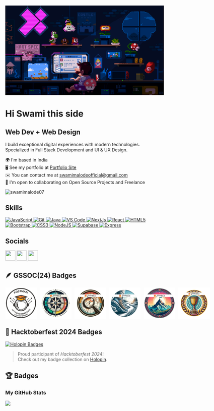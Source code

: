 <p align="center">
  <img src="https://github.com/HackerOSK/HackerOSK/blob/main/225813708-98b745f2-7d22-48cf-9150-083f1b00d6c9.gif?raw=true" alt="GitHub Animation">
</p>

# Hi Swami this side


## Web Dev + Web Design

I build exceptional digital experiences with modern technologies. Specialized in Full Stack Development and UI & UX Design.


🌍 I'm based in India  
🖥️ See my portfolio at [Portfolio Site](http://swamimalode.online)  
✉️ You can contact me at [swamimalodeofficial@gmail.com](mailto:swamimalodeofficial@gmail.com)  
🤝 I'm open to collaborating on Open Source Projects and Freelance  
<p align="left"> 
  <img src="https://komarev.com/ghpvc/?username=swamimalode07&label=Profile%20views&color=0e75b6&style=flat" alt="swamimalode07" /> 
</p>


## Skills  
<a href="https://developer.mozilla.org/en-US/docs/Web/JavaScript" target="_blank" rel="noreferrer">
  <img src="https://raw.githubusercontent.com/danielcranney/readme-generator/main/public/icons/skills/javascript-colored.svg" width="36" height="36" alt="JavaScript" />
</a>
<a href="https://git-scm.com/" target="_blank" rel="noreferrer">
  <img src="https://raw.githubusercontent.com/danielcranney/readme-generator/main/public/icons/skills/git-colored.svg" width="36" height="36" alt="Git" />
</a>
<a href="https://www.oracle.com/java/" target="_blank" rel="noreferrer">
  <img src="https://raw.githubusercontent.com/danielcranney/readme-generator/main/public/icons/skills/java-colored.svg" width="36" height="36" alt="Java" />
</a>
<a href="https://code.visualstudio.com/" target="_blank" rel="noreferrer">
  <img src="https://raw.githubusercontent.com/danielcranney/readme-generator/main/public/icons/skills/visualstudiocode.svg" width="36" height="36" alt="VS Code" />
</a>
<a href="https://nextjs.org/docs" target="_blank" rel="noreferrer">
  <img src="https://raw.githubusercontent.com/danielcranney/readme-generator/main/public/icons/skills/nextjs-colored.svg" width="36" height="36" alt="NextJs" />
</a>
<a href="https://reactjs.org/" target="_blank" rel="noreferrer">
  <img src="https://raw.githubusercontent.com/danielcranney/readme-generator/main/public/icons/skills/react-colored.svg" width="36" height="36" alt="React" />
</a>
<a href="https://developer.mozilla.org/en-US/docs/Glossary/HTML5" target="_blank" rel="noreferrer">
  <img src="https://raw.githubusercontent.com/danielcranney/readme-generator/main/public/icons/skills/html5-colored.svg" width="36" height="36" alt="HTML5" />
</a>
<a href="https://getbootstrap.com/" target="_blank" rel="noreferrer">
  <img src="https://raw.githubusercontent.com/danielcranney/readme-generator/main/public/icons/skills/bootstrap-colored.svg" width="36" height="36" alt="Bootstrap" />
</a>
<a href="https://www.w3.org/TR/CSS/#css" target="_blank" rel="noreferrer">
  <img src="https://raw.githubusercontent.com/danielcranney/readme-generator/main/public/icons/skills/css3-colored.svg" width="36" height="36" alt="CSS3" />
</a>
<a href="https://nodejs.org/en/" target="_blank" rel="noreferrer">
  <img src="https://raw.githubusercontent.com/danielcranney/readme-generator/main/public/icons/skills/nodejs-colored.svg" width="36" height="36" alt="NodeJS" />
</a>
<a href="https://supabase.io/" target="_blank" rel="noreferrer">
  <img src="https://raw.githubusercontent.com/danielcranney/readme-generator/main/public/icons/skills/supabase-colored.svg" width="36" height="36" alt="Supabase" />
</a>
<a href="https://expressjs.com/" target="_blank" rel="noreferrer">
  <img src="https://raw.githubusercontent.com/danielcranney/readme-generator/main/public/icons/skills/express-colored.svg" width="36" height="36" alt="Express" />
</a>


## Socials  
<a href="https://www.github.com/swamimalode07" target="_blank" rel="noreferrer">
  <img src="https://raw.githubusercontent.com/danielcranney/readme-generator/main/public/icons/socials/github.svg" width="32" height="32" />
</a>
<a href="https://www.linkedin.com/in/swami-malode-566541251/" target="_blank" rel="noreferrer">
  <img src="https://raw.githubusercontent.com/danielcranney/readme-generator/main/public/icons/socials/linkedin.svg" width="32" height="32" />
</a>
<a href="https://www.x.com/swamimalode" target="_blank" rel="noreferrer">
  <img src="https://raw.githubusercontent.com/danielcranney/readme-generator/main/public/icons/socials/twitter.svg" width="32" height="32" />
</a>

## 🪶 GSSOC(24) Badges  
<p style="display: flex; align-items: center; gap: 10px;">
  <img src="postman (1).png" width="100px" height="100px" />
  <img src="11.png" width="100px" height="100px" />
  <img src="22.png" width="100px" height="100px" />
  <img src="33.png" width="100px" height="100px" />
  <img src="44.png" width="100px" height="100px" />
  <img src="55.png" width="100px" height="100px" />
</p>

## 🎉 Hacktoberfest 2024 Badges  

[![Holopin Badges](https://holopin.me/swamimalode07)](https://holopin.io/@swamimalode07)  

> Proud participant of *Hacktoberfest 2024*!  
> Check out my badge collection on [Holopin](https://holopin.io/@swamimalode07).  

## 🏆 Badges  

### My GitHub Stats  
<a href="http://www.github.com/swamimalode07">
  <img src="https://github-readme-streak-stats.herokuapp.com/?user=swamimalode07&stroke=ffffff&background=1c1917&ring=0891b2&fire=0891b2&currStreakNum=ffffff&currStreakLabel=0891b2&sideNums=ffffff&sideLabels=ffffff&dates=ffffff&hide_border=true" />
</a>







